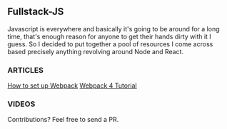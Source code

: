 ## Fullstack-JS
Javascript is everywhere and basically it's going to be around for a long time, that's enough reason for anyone to get their hands dirty with it I guess. 
So I decided to put together a pool of resources I come across based precisely anything revolving around Node and React.



### ARTICLES
[How to set up Webpack](https://scotch.io/tutorials/setting-up-webpack-for-any-project)
[Webpack 4 Tutorial](https://www.valentinog.com/blog/webpack-tutorial/#webpack_4_as_a_zero_configuration_module_bundler)



### VIDEOS




Contributions? Feel free to send a PR.

